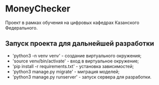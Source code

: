 # MoneyChecker

Проект в рамках обучения на цифровых кафедрах Казанского Федерального.

## Запуск проекта для дальнейшей разработки

- 'python3 -n venv venv' - создание виртуального окружения;
- 'source venv/bin/activate' - вход в виртуальное окружение;
- 'pip install -r requirements.txt' - установка зависимостей;
- 'python3 manage.py migrate' - миграция моделей;
- 'python3 manage.py runserver' - запуск сервера для разработки.

